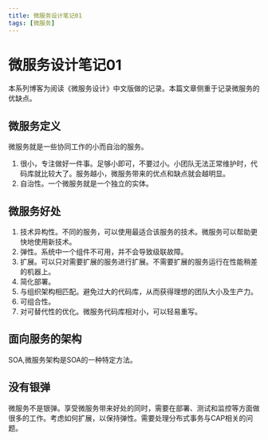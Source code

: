 ```yaml
---
title: 微服务设计笔记01
tags: [微服务]
---
```

# 微服务设计笔记01
本系列博客为阅读《微服务设计》中文版做的记录。本篇文章侧重于记录微服务的优缺点。  
## 微服务定义
微服务就是一些协同工作的小而自治的服务。
1. 很小，专注做好一件事。足够小即可，不要过小。小团队无法正常维护时，代码库就比较大了。服务越小，微服务带来的优点和缺点就会越明显。
2. 自治性。一个微服务就是一个独立的实体。

## 微服务好处
1. 技术异构性。不同的服务，可以使用最适合该服务的技术。微服务可以帮助更快地使用新技术。
2. 弹性。系统中一个组件不可用，并不会导致级联故障。
3. 扩展。可以只对需要扩展的服务进行扩展。不需要扩展的服务运行在性能稍差的机器上。
4. 简化部署。
5. 与组织架构相匹配。避免过大的代码库，从而获得理想的团队大小及生产力。
6. 可组合性。
7. 对可替代性的优化。微服务代码库相对小，可以轻易重写。

## 面向服务的架构
SOA,微服务架构是SOA的一种特定方法。
## 没有银弹
微服务不是银弹。享受微服务带来好处的同时，需要在部署、测试和监控等方面做很多的工作。考虑如何扩展，以保持弹性。需要处理分布式事务与CAP相关的问题。
